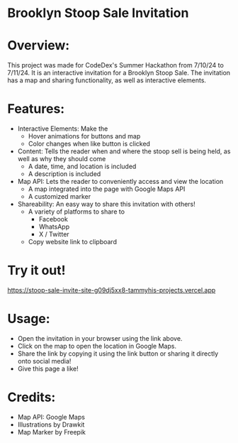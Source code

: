 # Brooklyn Stoop Sale Invitation

# Overview:
This project was made for CodeDex's Summer Hackathon from 7/10/24 to 7/11/24. It is an interactive invitation for a Brooklyn Stoop Sale. The invitation has a map and sharing functionality, as well as interactive elements.

# Features:
- Interactive Elements: Make the
  * Hover animations for buttons and map
  * Color changes when like button is clicked
- Content: Tells the reader when and where the stoop sell is being held, as well as why they should come
  * A date, time, and location is included
  * A description is included
- Map API: Lets the reader to conveniently access and view the location 
  * A map integrated into the page with Google Maps API
  * A customized marker
- Shareability: An easy way to share this invitation with others!
  * A variety of platforms to share to
    - Facebook
    - WhatsApp
    - X / Twitter
  * Copy website link to clipboard

# Try it out!
https://stoop-sale-invite-site-g09dj5xx8-tammyhis-projects.vercel.app

# Usage:
- Open the invitation in your browser using the link above. 
- Click on the map to open the location in Google Maps.
- Share the link by copying it using the link button or sharing it directly onto social media!
- Give this page a like!

# Credits:
- Map API: Google Maps
- Illustrations by Drawkit
- Map Marker by Freepik
